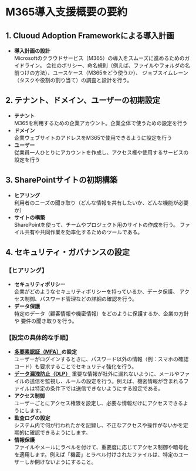 # M365導入支援概要の要約

## 1. Cluoud Adoption Frameworkによる導入計画
- **導入計画の設計**<br>Microsoftのクラウドサービス（M365）の導入をスムーズに進めるためのガイドライン。
会社のポリシー、命名規則（例えば、ファイルやフォルダの名前つけの方法）、ユースケース（M365をどう使うか）、
ジョブスイムレーン（タスクや役割の割り当て）の調査と設計を行う。
 
## 2. テナント、ドメイン、ユーザーの初期設定
- **テナント**<br>M365を利用するための企業アカウント。企業全体で使うための設定を行う
- **ドメイン**<br>企業ウェブサイトのアドレスをM365で使用できるように設定を行う
- **ユーザー**<br>従業員一人ひとりにアカウントを作成し、アクセス権や使用するサービスの設定を行う

## 3. SharePointサイトの初期構築
- **ヒアリング**<br>利用者のニーズの聞き取り（どんな情報を共有したいか、どんな機能が必要か）
- **サイトの構築**<br>SharePointを使って、チームやプロジェクト用のサイトの作成を行う。
ファイル共有や共同作業を効率化するためのツールである。

## 4. セキュリティ・ガバナンスの設定
### 【ヒアリング】
- **セキュリティポリシー**<br>企業がどのようなセキュリティポリシーを持っているか、データ保護、
  アクセス制御、パスワード管理などの詳細の確認を行う。
- **データ保護**<br>特定のデータ（顧客情報や機密情報）をどのように保護するか、企業の方針や
  要件の聞き取りを行う。
### 【設定の具体的な手順】
- **[多要素認証（MFA）](https://e-words.jp/w/%E5%A4%9A%E8%A6%81%E7%B4%A0%E8%AA%8D%E8%A8%BC.html)の設定**<br>ユーザーがログインするときに、パスワード以外の情報（例：スマホの確認コード）も要求することでセキュリティ強化を行う。
- **[データ漏洩防止（DLP）](https://e-words.jp/w/DLP-1.html)** 重要な情報が社外に漏れないように、メールやファイルの送信を監視し、ルールの設定を行う。例えば、機密情報が含まれるファイルは特定の条件下では送信できないようにする設定である。
- **アクセス制御**<br>ユーザーごとにアクセス権限を設定し、必要な情報だけにアクセスできるようにします。
- **監査ログの設定**<br>システム内で何が行われたかを記録し、不正なアクセスや操作がないかを定期的に確認できるようにします。
- **情報保護**<br>ファイルやメールにラベルを付けて、重要度に応じてアクセス制御や暗号化を適用します。例えば「機密」とラベル付けされたファイルは、特定のユーザーしか開けないようにすること。


 
